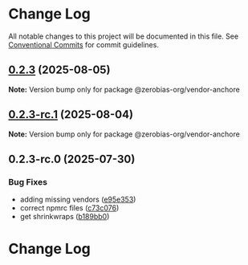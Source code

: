 # Change Log

All notable changes to this project will be documented in this file.
See [Conventional Commits](https://conventionalcommits.org) for commit guidelines.

## [0.2.3](https://github.com/zerobias-org/vendor/compare/@zerobias-org/vendor-anchore@0.2.3-rc.1...@zerobias-org/vendor-anchore@0.2.3) (2025-08-05)

**Note:** Version bump only for package @zerobias-org/vendor-anchore





## [0.2.3-rc.1](https://github.com/zerobias-org/vendor/compare/@zerobias-org/vendor-anchore@0.2.3-rc.0...@zerobias-org/vendor-anchore@0.2.3-rc.1) (2025-08-04)

**Note:** Version bump only for package @zerobias-org/vendor-anchore





## 0.2.3-rc.0 (2025-07-30)


### Bug Fixes

* adding missing vendors ([e95e353](https://github.com/zerobias-org/vendor/commit/e95e35309a1812973f4536f535eee460edc5414c))
* correct npmrc files ([c73c076](https://github.com/zerobias-org/vendor/commit/c73c0761e1e567cc0c2f0f8179725016d11caf8c))
* get shrinkwraps ([b189bb0](https://github.com/zerobias-org/vendor/commit/b189bb0cf53ad66427530ccc0eab7824527942d3))





# Change Log
